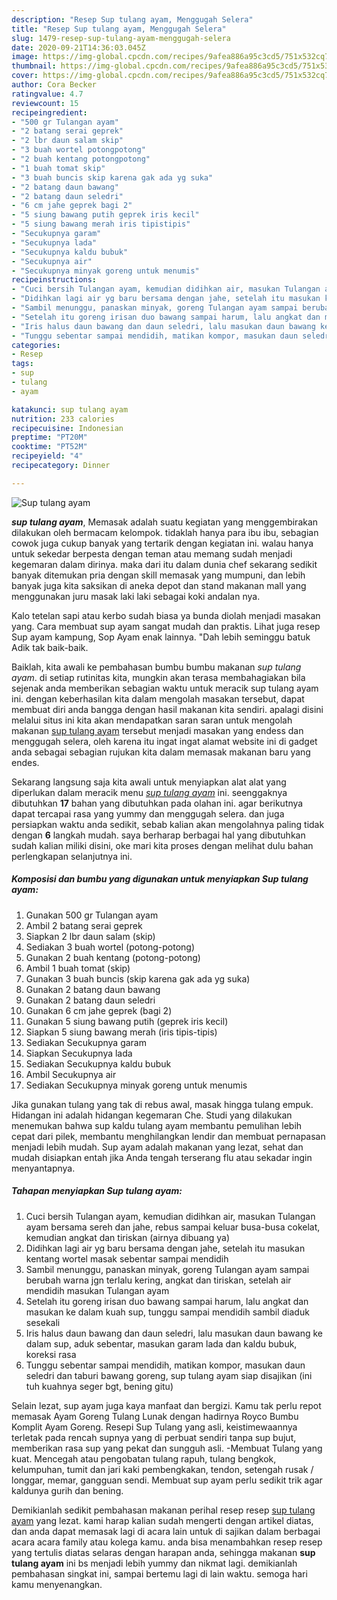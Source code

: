 ```yaml
---
description: "Resep Sup tulang ayam, Menggugah Selera"
title: "Resep Sup tulang ayam, Menggugah Selera"
slug: 1479-resep-sup-tulang-ayam-menggugah-selera
date: 2020-09-21T14:36:03.045Z
image: https://img-global.cpcdn.com/recipes/9afea886a95c3cd5/751x532cq70/sup-tulang-ayam-foto-resep-utama.jpg
thumbnail: https://img-global.cpcdn.com/recipes/9afea886a95c3cd5/751x532cq70/sup-tulang-ayam-foto-resep-utama.jpg
cover: https://img-global.cpcdn.com/recipes/9afea886a95c3cd5/751x532cq70/sup-tulang-ayam-foto-resep-utama.jpg
author: Cora Becker
ratingvalue: 4.7
reviewcount: 15
recipeingredient:
- "500 gr Tulangan ayam"
- "2 batang serai geprek"
- "2 lbr daun salam skip"
- "3 buah wortel potongpotong"
- "2 buah kentang potongpotong"
- "1 buah tomat skip"
- "3 buah buncis skip karena gak ada yg suka"
- "2 batang daun bawang"
- "2 batang daun seledri"
- "6 cm jahe geprek bagi 2"
- "5 siung bawang putih geprek iris kecil"
- "5 siung bawang merah iris tipistipis"
- "Secukupnya garam"
- "Secukupnya lada"
- "Secukupnya kaldu bubuk"
- "Secukupnya air"
- "Secukupnya minyak goreng untuk menumis"
recipeinstructions:
- "Cuci bersih Tulangan ayam, kemudian didihkan air, masukan Tulangan ayam bersama sereh dan jahe, rebus sampai keluar busa-busa cokelat, kemudian angkat dan tiriskan (airnya dibuang ya)"
- "Didihkan lagi air yg baru bersama dengan jahe, setelah itu masukan kentang wortel masak sebentar sampai mendidih"
- "Sambil menunggu, panaskan minyak, goreng Tulangan ayam sampai berubah warna jgn terlalu kering, angkat dan tiriskan, setelah air mendidih masukan Tulangan ayam"
- "Setelah itu goreng irisan duo bawang sampai harum, lalu angkat dan masukan ke dalam kuah sup, tunggu sampai mendidih sambil diaduk sesekali"
- "Iris halus daun bawang dan daun seledri, lalu masukan daun bawang ke dalam sup, aduk sebentar, masukan garam lada dan kaldu bubuk, koreksi rasa"
- "Tunggu sebentar sampai mendidih, matikan kompor, masukan daun seledri dan taburi bawang goreng, sup tulang ayam siap disajikan (ini tuh kuahnya seger bgt, bening gitu)"
categories:
- Resep
tags:
- sup
- tulang
- ayam

katakunci: sup tulang ayam 
nutrition: 233 calories
recipecuisine: Indonesian
preptime: "PT20M"
cooktime: "PT52M"
recipeyield: "4"
recipecategory: Dinner

---
```



![Sup tulang ayam](https://img-global.cpcdn.com/recipes/9afea886a95c3cd5/751x532cq70/sup-tulang-ayam-foto-resep-utama.jpg)

<b><i>sup tulang ayam</i></b>, Memasak adalah suatu kegiatan yang menggembirakan dilakukan oleh bermacam kelompok. tidaklah hanya para ibu ibu, sebagian cowok juga cukup banyak yang tertarik dengan kegiatan ini. walau hanya untuk sekedar berpesta dengan teman atau memang sudah menjadi kegemaran dalam dirinya. maka dari itu dalam dunia chef sekarang sedikit banyak ditemukan pria dengan skill memasak yang mumpuni, dan lebih banyak juga kita saksikan di aneka depot dan stand makanan mall yang menggunakan juru masak laki laki sebagai koki andalan nya.

Kalo tetelan sapi atau kerbo sudah biasa ya bunda diolah menjadi masakan yang. Cara membuat sup ayam sangat mudah dan praktis. Lihat juga resep Sup ayam kampung, Sop Ayam enak lainnya. &#34;Dah lebih seminggu batuk Adik tak baik-baik.

Baiklah, kita awali ke pembahasan bumbu bumbu makanan <i>sup tulang ayam</i>. di setiap rutinitas kita, mungkin akan terasa membahagiakan bila sejenak anda memberikan sebagian waktu untuk meracik sup tulang ayam ini. dengan keberhasilan kita dalam mengolah masakan tersebut, dapat membuat diri anda bangga dengan hasil makanan kita sendiri. apalagi disini melalui situs ini kita akan mendapatkan saran saran untuk mengolah makanan <u>sup tulang ayam</u> tersebut menjadi masakan yang endess dan menggugah selera, oleh karena itu ingat ingat alamat website ini di gadget anda sebagai sebagian rujukan kita dalam memasak makanan baru yang endes.


Sekarang langsung saja kita awali untuk menyiapkan alat alat yang diperlukan dalam meracik menu <u><i>sup tulang ayam</i></u> ini. seenggaknya dibutuhkan <b>17</b> bahan yang dibutuhkan pada olahan ini. agar berikutnya dapat tercapai rasa yang yummy dan menggugah selera. dan juga persiapkan waktu anda sedikit, sebab kalian akan mengolahnya paling tidak dengan <b>6</b> langkah mudah. saya berharap berbagai hal yang dibutuhkan sudah kalian miliki disini, oke mari kita proses dengan melihat dulu bahan perlengkapan selanjutnya ini.

<!--inarticleads1-->

##### Komposisi dan bumbu yang digunakan untuk menyiapkan Sup tulang ayam:

1. Gunakan 500 gr Tulangan ayam
1. Ambil 2 batang serai geprek
1. Siapkan 2 lbr daun salam (skip)
1. Sediakan 3 buah wortel (potong-potong)
1. Gunakan 2 buah kentang (potong-potong)
1. Ambil 1 buah tomat (skip)
1. Gunakan 3 buah buncis (skip karena gak ada yg suka)
1. Gunakan 2 batang daun bawang
1. Gunakan 2 batang daun seledri
1. Gunakan 6 cm jahe geprek (bagi 2)
1. Gunakan 5 siung bawang putih (geprek iris kecil)
1. Siapkan 5 siung bawang merah (iris tipis-tipis)
1. Sediakan Secukupnya garam
1. Siapkan Secukupnya lada
1. Sediakan Secukupnya kaldu bubuk
1. Ambil Secukupnya air
1. Sediakan Secukupnya minyak goreng untuk menumis


Jika gunakan tulang yang tak di rebus awal, masak hingga tulang empuk. Hidangan ini adalah hidangan kegemaran Che. Studi yang dilakukan menemukan bahwa sup kaldu tulang ayam membantu pemulihan lebih cepat dari pilek, membantu menghilangkan lendir dan membuat pernapasan menjadi lebih mudah. Sup ayam adalah makanan yang lezat, sehat dan mudah disiapkan entah jika Anda tengah terserang flu atau sekadar ingin menyantapnya. 

<!--inarticleads2-->

##### Tahapan menyiapkan Sup tulang ayam:

1. Cuci bersih Tulangan ayam, kemudian didihkan air, masukan Tulangan ayam bersama sereh dan jahe, rebus sampai keluar busa-busa cokelat, kemudian angkat dan tiriskan (airnya dibuang ya)
1. Didihkan lagi air yg baru bersama dengan jahe, setelah itu masukan kentang wortel masak sebentar sampai mendidih
1. Sambil menunggu, panaskan minyak, goreng Tulangan ayam sampai berubah warna jgn terlalu kering, angkat dan tiriskan, setelah air mendidih masukan Tulangan ayam
1. Setelah itu goreng irisan duo bawang sampai harum, lalu angkat dan masukan ke dalam kuah sup, tunggu sampai mendidih sambil diaduk sesekali
1. Iris halus daun bawang dan daun seledri, lalu masukan daun bawang ke dalam sup, aduk sebentar, masukan garam lada dan kaldu bubuk, koreksi rasa
1. Tunggu sebentar sampai mendidih, matikan kompor, masukan daun seledri dan taburi bawang goreng, sup tulang ayam siap disajikan (ini tuh kuahnya seger bgt, bening gitu)


Selain lezat, sup ayam juga kaya manfaat dan bergizi. Kamu tak perlu repot memasak Ayam Goreng Tulang Lunak dengan hadirnya Royco Bumbu Komplit Ayam Goreng. Resepi Sup Tulang yang asli, keistimewaannya terletak pada rencah supnya yang di perbuat sendiri tanpa sup bujut, memberikan rasa sup yang pekat dan sungguh asli. -Membuat Tulang yang kuat. Mencegah atau pengobatan tulang rapuh, tulang bengkok, kelumpuhan, tumit dan jari kaki pembengkakan, tendon, setengah rusak / longgar, memar, gangguan sendi. Membuat sup ayam perlu sedikit trik agar kaldunya gurih dan bening. 

Demikianlah sedikit pembahasan makanan perihal resep resep <u>sup tulang ayam</u> yang lezat. kami harap kalian sudah mengerti dengan artikel diatas, dan anda dapat memasak lagi di acara lain untuk di sajikan dalam berbagai acara acara family atau kolega kamu. anda bisa menambahkan resep resep yang tertulis diatas selaras dengan harapan anda, sehingga makanan <b>sup tulang ayam</b> ini bs menjadi lebih yummy dan nikmat lagi. demikianlah pembahasan singkat ini, sampai bertemu lagi di lain waktu. semoga hari kamu menyenangkan.

